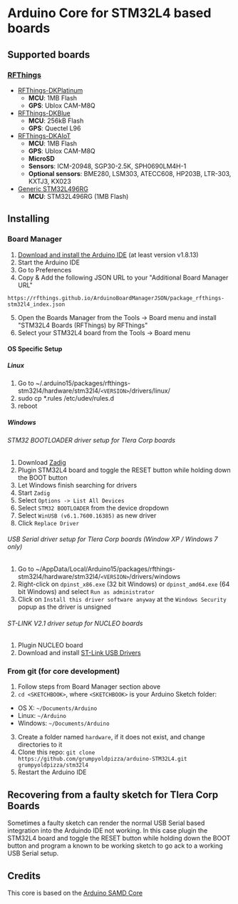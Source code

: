 # Arduino Core for STM32L4 based boards

## Supported boards

### [RFThings](https://rfthings.com.vn/)
 * [RFThings-DKPlatinum](https://rfthings.com.vn/product/dk/)
     * <b>MCU</b>: 1MB Flash
     * <b>GPS</b>: Ublox CAM-M8Q
 * [RFThings-DKBlue](https://rfthings.com.vn/product/dk/)
     * <b>MCU</b>: 256kB Flash
     * <b>GPS</b>: Quectel L96
 * [RFThings-DKAIoT]()
     * <b>MCU</b>: 1MB Flash
     * <b>GPS</b>: Ublox CAM-M8Q
     * <b>MicroSD</b>
     * <b>Sensors</b>: ICM-20948, SGP30-2.5K, SPH0690LM4H-1
     * <b>Optional sensors</b>: BME280, LSM303, ATECC608, HP203B, LTR-303, KXTJ3, KX023
 * [Generic STM32L496RG]()
     * <b>MCU</b>: STM32L496RG (1MB Flash)

## Installing

### Board Manager

 1. [Download and install the Arduino IDE](https://www.arduino.cc/en/Main/Software) (at least version v1.8.13)
 2. Start the Arduino IDE
 3. Go to Preferences
 4. Copy & Add the following JSON URL to your "Additional Board Manager URL"
```
https://rfthings.github.io/ArduinoBoardManagerJSON/package_rfthings-stm32l4_index.json
``` 
 5. Open the Boards Manager from the Tools -> Board menu and install "STM32L4 Boards (RFThings) by RFThings"
 6. Select your STM32L4 board from the Tools -> Board menu

#### OS Specific Setup

##### Linux

 1. Go to ~/.arduino15/packages/rfthings-stm32l4/hardware/stm32l4/```<VERSION>```/drivers/linux/
 2. sudo cp *.rules /etc/udev/rules.d
 3. reboot

#####  Windows

###### STM32 BOOTLOADER driver setup for Tlera Corp boards

 1. Download [Zadig](http://zadig.akeo.ie)
 2. Plugin STM32L4 board and toggle the RESET button while holding down the BOOT button
 3. Let Windows finish searching for drivers
 4. Start ```Zadig```
 5. Select ```Options -> List All Devices```
 6. Select ```STM32 BOOTLOADER``` from the device dropdown
 7. Select ```WinUSB (v6.1.7600.16385)``` as new driver
 8. Click ```Replace Driver```

###### USB Serial driver setup for Tlera Corp boards (Window XP / Windows 7 only)

 1. Go to ~/AppData/Local/Arduino15/packages/rfthings-stm32l4/hardware/stm32l4/```<VERSION>```/drivers/windows
 2. Right-click on ```dpinst_x86.exe``` (32 bit Windows) or ```dpinst_amd64.exe``` (64 bit Windows) and select ```Run as administrator```
 3. Click on ```Install this driver software anyway``` at the ```Windows Security``` popup as the driver is unsigned

###### ST-LINK V2.1 driver setup for NUCLEO boards

 1. Plugin NUCLEO board
 2. Download and install [ST-Link USB Drivers](http://www.st.com/en/embedded-software/stsw-link009.html)

### From git (for core development)

 1. Follow steps from Board Manager section above
 2. ```cd <SKETCHBOOK>```, where ```<SKETCHBOOK>``` is your Arduino Sketch folder:
  * OS X: ```~/Documents/Arduino```
  * Linux: ```~/Arduino```
  * Windows: ```~/Documents/Arduino```
 3. Create a folder named ```hardware```, if it does not exist, and change directories to it
 4. Clone this repo: ```git clone https://github.com/grumpyoldpizza/arduino-STM32L4.git grumpyoldpizza/stm32l4```
 5. Restart the Arduino IDE

## Recovering from a faulty sketch for Tlera Corp Boards

 Sometimes a faulty sketch can render the normal USB Serial based integration into the Arduindo IDE not working. In this case plugin the STM32L4 board and toggle the RESET button while holding down the BOOT button and program a known to be working sketch to go ack to a working USB Serial setup.

## Credits

This core is based on the [Arduino SAMD Core](https://github.com/arduino/ArduinoCore-samd)

